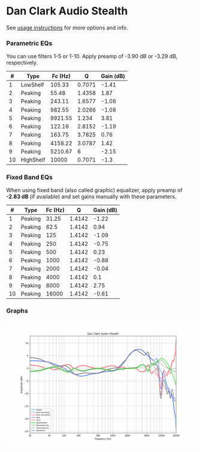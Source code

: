 # Dan Clark Audio Stealth
See [usage instructions](https://github.com/jaakkopasanen/AutoEq#usage) for more options and info.

### Parametric EQs
You can use filters 1-5 or 1-10. Apply preamp of -3.90 dB or -3.29 dB, respectively.

|   # | Type      |   Fc (Hz) |      Q |   Gain (dB) |
|-----|-----------|-----------|--------|-------------|
|   1 | LowShelf  |    105.33 | 0.7071 |       -1.41 |
|   2 | Peaking   |     55.48 | 1.4358 |        1.87 |
|   3 | Peaking   |    243.11 | 1.6577 |       -1.08 |
|   4 | Peaking   |    982.55 | 2.0266 |       -1.08 |
|   5 | Peaking   |   9921.55 | 1.234  |        3.81 |
|   6 | Peaking   |    122.16 | 2.8152 |       -1.19 |
|   7 | Peaking   |    163.75 | 3.7825 |        0.76 |
|   8 | Peaking   |   4158.22 | 3.0787 |        1.42 |
|   9 | Peaking   |   5210.67 | 6      |       -2.15 |
|  10 | HighShelf |  10000    | 0.7071 |       -1.3  |

### Fixed Band EQs
When using fixed band (also called graphic) equalizer, apply preamp of **-2.83 dB** (if available) and set gains manually with these parameters.

|   # | Type    |   Fc (Hz) |      Q |   Gain (dB) |
|-----|---------|-----------|--------|-------------|
|   1 | Peaking |     31.25 | 1.4142 |       -1.22 |
|   2 | Peaking |     62.5  | 1.4142 |        0.94 |
|   3 | Peaking |    125    | 1.4142 |       -1.09 |
|   4 | Peaking |    250    | 1.4142 |       -0.75 |
|   5 | Peaking |    500    | 1.4142 |        0.23 |
|   6 | Peaking |   1000    | 1.4142 |       -0.88 |
|   7 | Peaking |   2000    | 1.4142 |       -0.04 |
|   8 | Peaking |   4000    | 1.4142 |        0.1  |
|   9 | Peaking |   8000    | 1.4142 |        2.75 |
|  10 | Peaking |  16000    | 1.4142 |       -0.61 |

### Graphs
![](./Dan%20Clark%20Audio%20Stealth.png)
